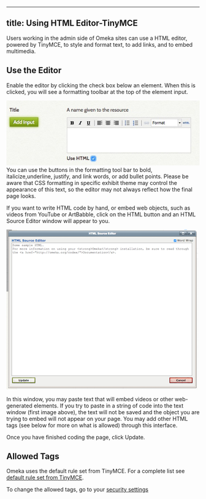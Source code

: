 ---
title: Using HTML Editor-TinyMCE
----
Users working in the admin side of Omeka sites can use a HTML editor, powered by TinyMCE, to style and format text, to add links, and to embed multimedia.

Use the Editor
----------------------------------------------------------------

Enable the editor by clicking the check box below an element. When this is clicked, you will see a formatting toolbar at the top of the element input.

![Title element field with Use HTML checked](/doc_files/Wysiwyg_item.jpg)
You can use the buttons in the formatting tool bar to bold, italicize,underline, justify, and link words, or add bullet points. Please be aware that CSS formatting in specific exhibit theme may control the appearance of this text, so the editor may not always reflect how the final page looks.

If you want to write HTML code by hand, or embed web objects, such as videos from YouTube or ArtBabble, click on the HTML button and an HTML Source Editor window will appear to you.

![Exhibit htmleditor.png](/doc_files/Exhibit_htmleditor.png)

In this window, you may paste text that will embed videos or other web-generated elements. If you try to paste in a string of code into the text window (first image above), the text will not be saved and the object you are trying to embed will not appear on your page. You may add other HTML tags (see below for more on what is allowed) through this interface.

Once you have finished coding the page, click Update.

Allowed Tags
----------------------------------------------------------------
Omeka uses the default rule set from TinyMCE. For a complete list see [default rule set from TinyMCE](http://tinymce.moxiecode.com/wiki.php/Configuration:valid_elements).

To change the allowed tags, go to your [security settings](../Admin/Settings/Security_Settings.md)
